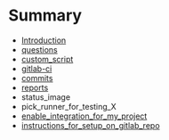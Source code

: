 # Summary

* [Introduction](README.md)
* [questions](questions.md)
* [custom_script](customscript.md)
* [gitlab-ci](gitlab-ci.md)
* [commits](commits.md)
* [reports](notifications.md)
* status_image
* pick_runner_for_testing_X
* [enable_integration_for_my_project](enableintegration_for_my_project.md)
* [instructions_for_setup_on_gitlab_repo](instructionsfor_setup_on_gitlab_repo.md)

